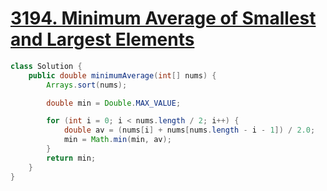 # [3194. Minimum Average of Smallest and Largest Elements](https://leetcode.com/problems/minimum-average-of-smallest-and-largest-elements/)

```java
class Solution {
    public double minimumAverage(int[] nums) {
        Arrays.sort(nums);

        double min = Double.MAX_VALUE;

        for (int i = 0; i < nums.length / 2; i++) {
            double av = (nums[i] + nums[nums.length - i - 1]) / 2.0;
            min = Math.min(min, av);
        }
        return min;
    }
}
```
